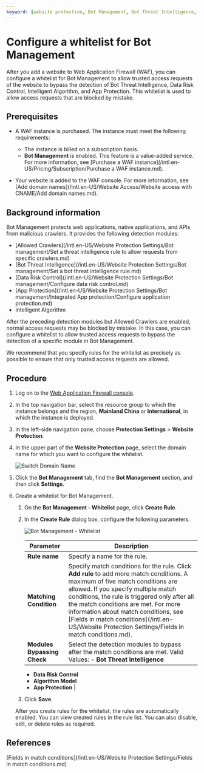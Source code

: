 ```yaml
---
keyword: [website protection, Bot Management, Bot Threat Intelligence, Data Risk Control, Intelligent Algorithm, App Protection]
---
```


# Configure a whitelist for Bot Management

After you add a website to Web Application Firewall \(WAF\), you can configure a whitelist for Bot Management to allow trusted access requests of the website to bypass the detection of Bot Threat Intelligence, Data Risk Control, Intelligent Algorithm, and App Protection. This whitelist is used to allow access requests that are blocked by mistake.

## Prerequisites

-   A WAF instance is purchased. The instance must meet the following requirements:

    -   The instance is billed on a subscription basis.
    -   **Bot Management** is enabled. This feature is a value-added service.
    For more information, see [Purchase a WAF instance](/intl.en-US/Pricing/Subscription/Purchase a WAF instance.md).

-   Your website is added to the WAF console. For more information, see [Add domain names](/intl.en-US/Website Access/Website access with CNAME/Add domain names.md).

## Background information

Bot Management protects web applications, native applications, and APIs from malicious crawlers. It provides the following detection modules:

-   [Allowed Crawlers](/intl.en-US/Website Protection Settings/Bot management/Set a threat intelligence rule to allow requests from specific crawlers.md)
-   [Bot Threat Intelligence](/intl.en-US/Website Protection Settings/Bot management/Set a bot threat intelligence rule.md)
-   [Data Risk Control](/intl.en-US/Website Protection Settings/Bot management/Configure data risk control.md)
-   [App Protection](/intl.en-US/Website Protection Settings/Bot management/Integrated App protection/Configure application protection.md)
-   Intelligent Algorithm

After the preceding detection modules but Allowed Crawlers are enabled, normal access requests may be blocked by mistake. In this case, you can configure a whitelist to allow trusted access requests to bypass the detection of a specific module in Bot Management.

We recommend that you specify rules for the whitelist as precisely as possible to ensure that only trusted access requests are allowed.

## Procedure

1.  Log on to the [Web Application Firewall console](https://yundun.console.aliyun.com/?p=waf).

2.  In the top navigation bar, select the resource group to which the instance belongs and the region, **Mainland China** or **International**, in which the instance is deployed.

3.  In the left-side navigation pane, choose **Protection Settings** \> **Website Protection**.

4.  In the upper part of the **Website Protection** page, select the domain name for which you want to configure the whitelist.

    ![Switch Domain Name](https://static-aliyun-doc.oss-cn-hangzhou.aliyuncs.com/assets/img/en-US/8038549951/p77231.png)

5.  Click the **Bot Management** tab, find the **Bot Management** section, and then click **Settings**.

6.  Create a whitelist for Bot Management.

    1.  On the **Bot Management - Whitelist** page, click **Create Rule**.

    2.  In the **Create Rule** dialog box, configure the following parameters.

        ![Bot Management - Whitelist](https://static-aliyun-doc.oss-cn-hangzhou.aliyuncs.com/assets/img/en-US/3212523061/p96029.png)

        |Parameter|Description|
        |---------|-----------|
        |**Rule name**|Specify a name for the rule.|
        |**Matching Condition**|Specify match conditions for the rule. Click **Add rule** to add more match conditions. A maximum of five match conditions are allowed. If you specify multiple match conditions, the rule is triggered only after all the match conditions are met. For more information about match conditions, see [Fields in match conditions](/intl.en-US/Website Protection Settings/Fields in match conditions.md). |
        |**Modules Bypassing Check**|Select the detection modules to bypass after the match conditions are met. Valid Values:         -   **Bot Threat Intelligence**
        -   **Data Risk Control**
        -   **Algorithm Model**
        -   **App Protection** |

    3.  Click **Save**.

    After you create rules for the whitelist, the rules are automatically enabled. You can view created rules in the rule list. You can also disable, edit, or delete rules as required.


## References

[Fields in match conditions](/intl.en-US/Website Protection Settings/Fields in match conditions.md)

